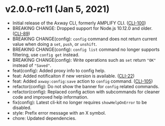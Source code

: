 # v2.0.0-rc11 (Jan 5, 2021)

 * Initial release of the Axway CLI, formerly AMPLIFY CLI.
   ([CLI-100](https://jira.axway.com/browse/CLI-100))
 * BREAKING CHANGE: Dropped support for Node.js 10.12.0 and older.
   ([CLI-89](https://jira.axway.com/browse/CLI-89))
 * BREAKING CHANGE(config): `config` command does not return current value when doing a `set`,
   `push`, or `unshift`.
 * BREAKING CHANGE(config): `config list` command no longer supports filtering, use `config get`
   instead.
 * BREAKING CHANGE(config): Write operations such as `set` return `"OK"` instead of `"Saved"`.
 * feat(config): Added proxy info to config help.
 * feat: Added notificaiton if new version is available.
   ([CLI-22](https://jira.axway.com/browse/CLI-22))
 * feat: Added `axway:config:save` action to `config` command.
   ([CLI-105](https://jira.axway.com/browse/CLI-105))
 * refactor(config): Do not show the banner for `config` related commands.
 * refactor(config): Replaced config action with subcommands for cleaner code and improved help
   information.
 * fix(config): Latest cli-kit no longer requires `showHelpOnError` to be disabled.
 * style: Prefix error message with an X symbol.
 * chore: Updated dependencies.

